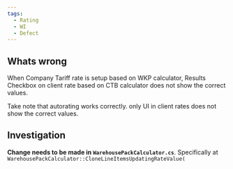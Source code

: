 ```yaml
---
tags:
  - Rating
  - WI
  - Defect
---
```

## Whats wrong
When Company Tariff rate is setup based on WKP calculator, Results Checkbox on client rate based on CTB calculator does not show the correct values.

Take note that autorating works correctly. only UI in client rates does not show the correct values.

## Investigation
**Change needs to be made in `WarehousePackCalculator.cs`**. Specifically at `WarehousePackCalculator::CloneLineItemsUpdatingRateValue(`